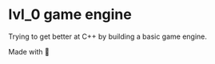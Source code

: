 # lvl_0 game engine

Trying to get better at C++ by building a basic game engine.

Made with :blue_heart:
